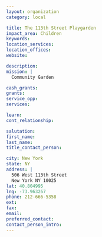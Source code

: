 ```yaml
---
layout: organization
category: local

title: The 113th Street Playgarden
impact_area: Children
keywords: 
location_services: 
location_offices: 
website: 

description: 
mission: |
  Community Garden

cash_grants: 
grants: 
service_opp: 
services: 

learn: 
cont_relationship: 

salutation: 
first_name: 
last_name: 
title_contact_person: 

city: New York
state: NY
address: |
  506 West 113th Street  
  New York NY 10025
lat: 40.804995
lng: -73.963267
phone: 212-666-5358
ext: 
fax: 
email: 
preferred_contact: 
contact_person_intro: 
---
```

